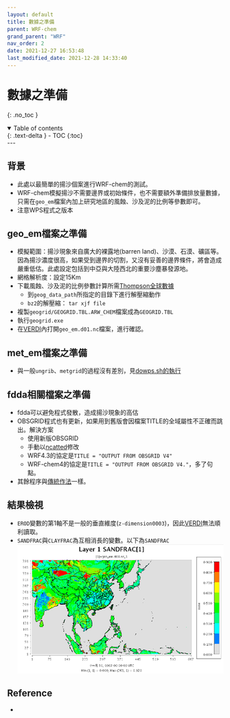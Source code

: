 ```yaml
---
layout: default
title: 數據之準備
parent: WRF-chem
grand_parent: "WRF"
nav_order: 2
date: 2021-12-27 16:53:48
last_modified_date: 2021-12-28 14:33:40
---
```


# 數據之準備 

{: .no_toc }

<details open markdown="block">
  <summary>
    Table of contents
  </summary>
  {: .text-delta }
- TOC
{:toc}
</details>
---

## 背景
- 此處以最簡單的揚沙個案進行WRF-chem的測試。
- WRF-chem模擬揚沙不需要邊界或初始條件，也不需要額外準備排放量數據，只需在`geo_em`檔案內加上研究地區的風蝕、沙及泥的比例等參數即可。
- 注意WPS程式之版本

## geo_em檔案之準備
- 模擬範圍：揚沙現象來自廣大的裸露地(barren land)、沙漠、石漠、礦區等。因為揚沙濃度很高，如果受到邊界的切割，又沒有妥善的邊界條件，將會造成嚴重低估。此處設定包括到中亞與大陸西北的重要沙塵暴發源地。
- 網格解析度：設定15Km
- 下載風蝕、沙及泥的比例參數計算所需[Thompson全球數據](https://www2.mmm.ucar.edu/wrf/src/wps_files/geog_thompson28_chem.tar.gz)
  - 到`geog_data_path`所指定的目錄下進行解壓縮動作
  - `bz2`的解壓縮： `tar xjf file`
- 複製`geogrid/GEOGRID.TBL.ARW_CHEM`檔案成為`GEOGRID.TBL`
- 執行`geogrid.exe`
- 在[VERDI](https://sinotec2.github.io/Focus-on-Air-Quality/utilities/Graphics/VERDI/VERDI_Guide/)內打開`geo_em.d01.nc`檔案，進行確認。

## met_em檔案之準備
- 與一般`ungrib`、`metgrid`的過程沒有差別，見[dowps.sh的執行](https://sinotec2.github.io/Focus-on-Air-Quality/wind_models/WPS/dowps.cs/#dowpssh%E7%9A%84%E5%9F%B7%E8%A1%8C)

## fdda相關檔案之準備
- fdda可以避免程式發散，造成揚沙現象的高估
- OBSGRID程式也有更新，如果用到舊版會因檔案TITLE的全域屬性不正確而跳出。解決方案
  - 使用新版OBSGRID
  - 手動以[ncatted]()修改
  - WRF4.3的協定是`TITLE = "OUTPUT FROM OBSGRID V4"`
  - WRF-chem4的協定是`TITLE = "OUTPUT FROM OBSGRID V4."`，多了句點。
- 其餘程序與[傳統作法](https://sinotec2.github.io/Focus-on-Air-Quality/wind_models/OBSGRID/obsYYMM_run.sh/)一樣。  

## 結果檢視
- `EROD`變數的第1軸不是一般的垂直維度(`z-dimension0003`)，因此[VERDI](https://sinotec2.github.io/Focus-on-Air-Quality/utilities/Graphics/VERDI/VERDI_Guide/)無法順利讀取。
- `SANDFRAC`與`CLAYFRAC`為互相消長的變數。以下為`SANDFRAC`
![](https://github.com/sinotec2/Focus-on-Air-Quality/raw/main/assets/images/SANDFRAC.PNG)

## Reference
- 